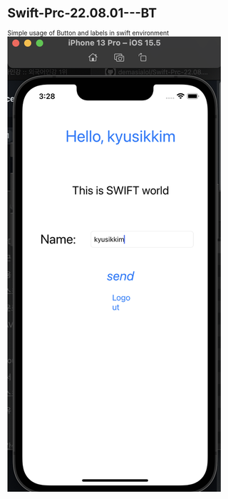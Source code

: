 # Swift-Prc-22.08.01---BT
Simple usage of Button and labels in swift environment
<img src="https://github.com/demasialol/Swift-Prc-22.08.01---BT/blob/main/KakaoTalk_Photo_2022-08-01-15-28-47.png?raw=true" align="center">
